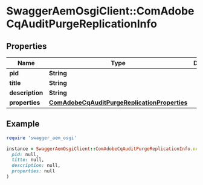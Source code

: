 # SwaggerAemOsgiClient::ComAdobeCqAuditPurgeReplicationInfo

## Properties

| Name | Type | Description | Notes |
| ---- | ---- | ----------- | ----- |
| **pid** | **String** |  | [optional] |
| **title** | **String** |  | [optional] |
| **description** | **String** |  | [optional] |
| **properties** | [**ComAdobeCqAuditPurgeReplicationProperties**](ComAdobeCqAuditPurgeReplicationProperties.md) |  | [optional] |

## Example

```ruby
require 'swagger_aem_osgi'

instance = SwaggerAemOsgiClient::ComAdobeCqAuditPurgeReplicationInfo.new(
  pid: null,
  title: null,
  description: null,
  properties: null
)
```

